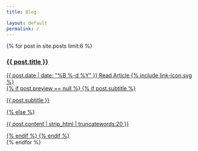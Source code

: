 ```yaml
---
title: Blog

layout: default
permalink: /
---
```


<section class="featured grid">
	{% for post in site.posts limit:6 %}
	<a href="{{ post.url }}" class="featured--tile"{% if post.preview %} style="background-image:url({{ post.preview }});"{% endif %}>
		<article class="featured--content">
			<h1>{{ post.title }}</h1>
			<div class="featured--meta">
				<time class="featured--meta--date">{{ post.date | date: "%B %-d %Y" }}</time>
				<span class="featured--meta--prompt caps">Read Article {% include link-icon.svg %}</span>
			</div>
			{% if post.preview == null %}
			{% if post.subtitle %}
			<p>{{ post.subtitle }}</p>
			{% else %}
			<p>{{ post.content | strip_html | truncatewords:20 }}</p>
			{% endif %}
			{% endif %}
		</article>
	</a>
	{% endfor %}
</section>